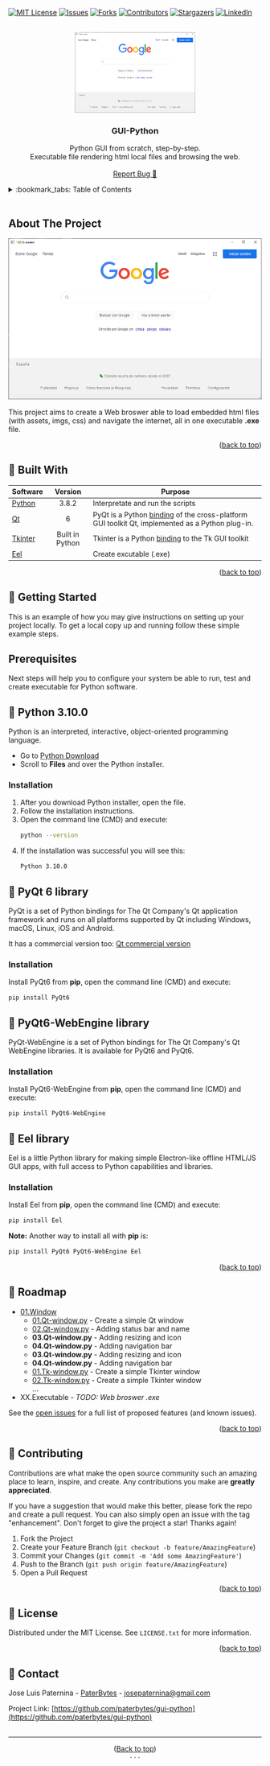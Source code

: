 <div id="top"></div>

[![MIT License][license-shield]][license-url]
[![Issues][issues-shield]][issues-url]
[![Forks][forks-shield]][forks-url]
[![Contributors][contributors-shield]][contributors-url]
[![Stargazers][stars-shield]][stars-url]
[![LinkedIn][linkedin-shield]][linkedin-url]

<!-- PROJECT LOGO -->
<br />
<div align="center">
  <a href="https://github.com/paterbytes/gui-python">
    <img src="Images/expected-result.png" alt="Logo" width="240" height="160">
  </a>

<h3 align="center">GUI-Python</h3>

  <p align="center">
    Python GUI from scratch, step-by-step.
    <br/>
    Executable file rendering html local files and browsing the web.
    <br />
    <br />
    <a href="https://github.com/paterbytes/gui-python/issues">Report Bug 🐞</a>
  </p>
</div>



<!-- TABLE OF CONTENTS -->
<details>
  <summary>:bookmark_tabs: Table of Contents</summary>
  <ol>
    <li>
      <a href="#about-the-project">About The Project</a>
      <ul>
        <li><a href="#built-with">Built With</a></li>
      </ul>
    </li>
    <li>
      <a href="#getting-started">Getting Started</a>
      <ul>
        <li><a href="#prerequisites">Prerequisites</a></li>
        <li><a href="#python-3100">Python 3.10.0</a></li>
        <li><a href="#pyqt-6-library">PyQt 6 Library</a></li>
        <li><a href="#pyqt6-webengine-library">PyQt 6 Web Engine Library</a></li>
        <li><a href="#eel-library">Eel Library</a></li>
      </ul>
    </li>
    <li><a href="#roadmap">Roadmap</a></li>
    <li><a href="#contributing">Contributing</a></li>
    <li><a href="#license">License</a></li>
    <li><a href="#contact">Contact</a></li>
  </ol>
</details>
<br/>


<!-- ABOUT THE PROJECT -->
## About The Project <span id="about-the-project"></span>

[![Product Name Screen Shot][product-screenshot]](https://example.com)

This project aims to create a Web broswer able to load embedded html files (with assets, imgs, css) and navigate the internet, all in one executable **.exe** file.

<p align="right">(<a href="#top">back to top</a>)</p>



## :wrench: Built With <span id="built-with"></span>
|Software| Version | Purpose
|---	|:---:	|---
|[Python](https://www.python.org/)|3.8.2| Interpretate and run the scripts
|[Qt](https://www.riverbankcomputing.com/software/pyqt/)|6| PyQt is a Python  [binding] of the cross-platform GUI toolkit Qt, implemented as a Python plug-in.
|[Tkinter](https://www.riverbankcomputing.com/software/pyqt/)|Built in Python| Tkinter is a Python [binding]  to the Tk GUI toolkit
|[Eel](https://github.com/ChrisKnott/Eel) | |Create excutable (.exe)

<p align="right">(<a href="#top">back to top</a>)</p>



<!-- GETTING STARTED -->
## :checkered_flag: Getting Started <span id="getting-started"></span>

This is an example of how you may give instructions on setting up your project locally.
To get a local copy up and running follow these simple example steps.

## Prerequisites <span id="prerequisites"></span>

Next steps will help you to configure your system be able to run, test and create executable for Python software.

## :large_blue_circle: Python 3.10.0 <span id="python-3100"></span>
Python is an interpreted, interactive, object-oriented programming language.
  * Go to [Python Download]
  * Scroll to **Files** and over the Python installer.

### Installation
1. After you download Python installer, open the file.
2. Follow the installation instructions.
3. Open the command line (CMD) and execute:
   ```sh
   python --version
   ```
4. If the installation was successful you will see this:
   ```sh
   Python 3.10.0
   ```


## :large_blue_circle: PyQt 6 library <span id="pyqt-6-library"></span>
PyQt is a set of Python bindings for The Qt Company's Qt application framework and runs on all platforms supported by Qt including Windows, macOS, Linux, iOS and Android.

It has a commercial version too: [Qt commercial version]

### Installation
Install PyQt6 from **pip**, open the command line (CMD) and execute:
  ```sh
  pip install PyQt6
  ```


## :large_blue_circle: PyQt6-WebEngine library <span id="pyqt6-webengine-library"></span>
PyQt-WebEngine is a set of Python bindings for The Qt Company's Qt WebEngine libraries. It is available for PyQt6 and PyQt6.

### Installation
Install PyQt6-WebEngine from **pip**, open the command line (CMD) and execute:
  ```sh
  pip install PyQt6-WebEngine
  ```

## :large_blue_circle: Eel library <span id="eel-library"></span>
Eel is a little Python library for making simple Electron-like offline HTML/JS GUI apps, with full access to Python capabilities and libraries.

### Installation
Install Eel from **pip**, open the command line (CMD) and execute:
  ```sh
  pip install Eel
  ```

**Note:** Another way to install all with **pip** is:
```sh
pip install PyQt6 PyQt6-WebEngine Eel
```

<p align="right">(<a href="#top">back to top</a>)</p>


<!-- ROADMAP -->
## :round_pushpin: Roadmap <span id="roadmap"></span>

- [01.Window]
  - [01.Qt-window.py] - Create a simple Qt window
  - [02.Qt-window.py] - Adding status bar and name
  - **03.Qt-window<span>.py** - Adding resizing and icon
  - **04.Qt-window<span>.py** - Adding navigation bar  
  - **03.Qt-window<span>.py** - Adding resizing and icon
  - **04.Qt-window<span>.py** - Adding navigation bar
  - [01.Tk-window.py] - Create a simple Tkinter window
  - [02.Tk-window.py] - Create a simple Tkinter window
  <br/>...
- XX.Executable - *TODO: Web broswer .exe*

See the [open issues](https://github.com/paterbytes/gui-python/issues) for a full list of proposed features (and known issues).

<p align="right">(<a href="#top">back to top</a>)</p>



<!-- CONTRIBUTING -->
## :construction: Contributing <span id="contributing"></span>

Contributions are what make the open source community such an amazing place to learn, inspire, and create. Any contributions you make are **greatly appreciated**.

If you have a suggestion that would make this better, please fork the repo and create a pull request. You can also simply open an issue with the tag "enhancement".
Don't forget to give the project a star! Thanks again!

1. Fork the Project
2. Create your Feature Branch (`git checkout -b feature/AmazingFeature`)
3. Commit your Changes (`git commit -m 'Add some AmazingFeature'`)
4. Push to the Branch (`git push origin feature/AmazingFeature`)
5. Open a Pull Request

<p align="right">(<a href="#top">back to top</a>)</p>



<!-- LICENSE -->
## :scroll: License <span id="license"></span>

Distributed under the MIT License. See `LICENSE.txt` for more information.

<p align="right">(<a href="#top">back to top</a>)</p>



<!-- CONTACT -->
## :card_index: Contact <span id="contact"></span>

Jose Luis Paternina - [PaterBytes](https://github.com/paterbytes) - josepaternina@gmail.com

Project Link: [https://github.com/paterbytes/gui-python](https://github.com/paterbytes/gui-python)
<br/><br/>
<hr/>

<p align="center">(<a href="#top">Back to top</a>)<br/>· · ·<br/></p>

<!-- MARKDOWN LINKS & IMAGES -->
<!-- https://www.markdownguide.org/basic-syntax/#reference-style-links -->
[Qt commercial version]:https://www.riverbankcomputing.com/commercial/license-faq
  
[Python Download]:https://www.python.org/downloads/
[contributors-shield]: https://img.shields.io/github/contributors/paterbytes/gui-python.svg?style=for-the-badge
[contributors-url]: https://github.com/paterbytes/gui-python/graphs/contributors
[forks-shield]: https://img.shields.io/github/forks/paterbytes/gui-python.svg?style=for-the-badge
[forks-url]: https://github.com/paterbytes/gui-python/network/members
[stars-shield]: https://img.shields.io/github/stars/paterbytes/gui-python.svg?style=for-the-badge
[stars-url]: https://github.com/paterbytes/gui-python/stargazers
[issues-shield]: https://img.shields.io/github/issues/paterbytes/gui-python.svg?style=for-the-badge
[issues-url]: https://github.com/paterbytes/gui-python/issues
[license-shield]: https://img.shields.io/github/license/paterbytes/gui-python.svg?style=for-the-badge
[license-url]: https://github.com/paterbytes/gui-python/blob/main/LICENSE.txt
[linkedin-shield]: https://img.shields.io/badge/-LinkedIn-black.svg?style=for-the-badge&logo=linkedin&colorB=555
[linkedin-url]: https://linkedin.com/in/paterninajose
[product-screenshot]: Images/expected-result.png
  
[01.Window]:https://github.com/paterbytes/gui-python/blob/main/01.Window
 
[01.Qt-window.py]:https://github.com/paterbytes/gui-python/blob/main/01.Window/01.Qt-window.py
[02.Qt-window.py]:https://github.com/paterbytes/gui-python/blob/main/01.Window/02.Qt-window.py
  
[01.Tk-window.py]:https://github.com/paterbytes/gui-python/blob/main/01.Window/01.Tk-window.py
[02.Tk-window.py]:https://github.com/paterbytes/gui-python/blob/main/01.Window/02.Tk-window.py

  
[binding]:(https://en.wikipedia.org/wiki/Language_binding)
